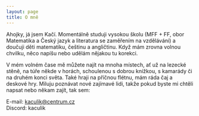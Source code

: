 ```yaml
---
layout: page
title: O mně
---
```


Ahojky, já jsem Kačí. Momentálně studuji vysokou školu (MFF + FF, obor Matematika a Český jazyk a literatura se zaměřením na vzdělávání) a doučuji děti matematiku, češtinu a angličtinu. Když mám zrovna volnou chvilku, něco napíšu nebo udělám nějakou tu korekci. 

V mém volném čase mě můžete najít na mnoha místech, ať už na lezecké stěně, na túře někde v horách, schoulenou s dobrou knížkou, s kamarády či na druhém konci světa. Také hraji na příčnou flétnu, mám ráda čaj a deskové hry. Miluju poznávat nové zajímavé lidi, takže pokud byste mi chtěli napsat nebo někam zajít, tak sem:

E-mail: kaculik@centrum.cz  
Discord: kaculik
